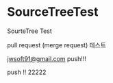 # SourceTreeTest
SourteTree Test

pull request (merge request) 테스트

jwsoft91@gmail.com
push!!!


push !! 22222